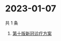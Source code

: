 # 2023-01-07

共 1 条

<!-- BEGIN ZHIHUSEARCH -->
<!-- 最后更新时间 Sat Jan 07 2023 10:39:53 GMT+0800 (China Standard Time) -->
1. [第十版新冠诊疗方案](https://www.zhihu.com/search?q=第十版新冠诊疗方案)
<!-- END ZHIHUSEARCH -->
